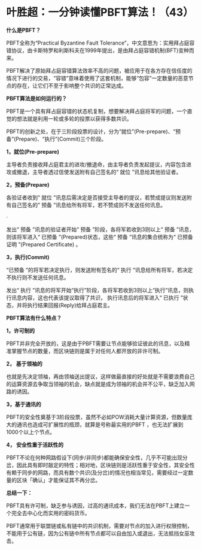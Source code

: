 # 叶胜超：一分钟读懂PBFT算法！（43）

**什么是PBFT？**



PBFT全称为“Practical Byzantine Fault Tolerance”，中文意思为：实用拜占庭容错协议，由卡斯特罗和利斯科夫在1999年提出，是由拜占庭容错机制(BFT)变种而来。



PBFT解决了原始拜占庭容错算法效率不高的问题，被应用于在各方存在信任度的情况下进行的交易，“容错”意味着使用了这套机制，能够“包容”一定数量的恶意节点的存在，让它们不至于影响整个共识的正常达成。





**PBFT算法是如何运行的？**



PBFT是一个具有拜占庭容错的状态机复制，想要解决拜占庭将军的问题，一个直觉的想法就是利用一轮或多轮的投票以获得多数共识。



PBFT的创新之处，在于三阶段投票的设计，分为“就位”(Pre-prepare)、“预备”(Prepare)、“执行”(Commit)三个阶段。





**1，就位(Pre-prepare)**



主导者负责接收拜占庭君主的进攻/撤退命，由主导者负责发起提议，内容包含进攻或撤退，主导者透过信使发送附有自己签名的“ 就位 ”讯息给其他验证者。





**2，预备(Prepare)**



各验证者收到“ 就位 ”讯息后需决定是否接受主导者的提议，若赞成提议则发送附有自己签名的” 预备 ”讯息给所有将军，若不赞成则不发送任何讯息。


·

发出“ 预备 ”讯息的验证者开始“ 预备 ”阶段，各将军若收到3则以上“ 预备 ”讯息，则该将军进入“ 已预备 ”(Prepared)状态，这些“ 预备 ”讯息的集合统称为“ 已预备证明 ”(Prepared Certificate) 。





**3，执行(Commit)**



“已预备 ”的将军若决定执行，则发送附有签名的“ 执行 ”讯息给所有将军，若决定不执行则不发送任何讯息。



发出“ 执行 ”讯息的将军开始“执行”阶段，各将军若收到3则以上“执行”讯息，则执行讯息内容，这也代表该提议取得了共识， 执行讯息后的将军进入“ 已执行 ”状态，并将执行结果回报(Reply)给拜占庭君主。





**PBFT算法有什么特点？**



**1，许可制的**



PBFT并非完全开放的，这是由于PBFT需要让节点能够验证彼此的讯息，以及精准掌握节点的数量，而区块链则是属于对任何人都开放的非许可制。





**2， 基于领袖的**



也就是先决定领袖，再由领袖送出提议，这样做最直接的好处就是不需要浪费自己的运算资源去争取当领袖的机会，缺点就是成为领袖的机会并不公平，缺乏加入网路的诱因。





**3，基于通讯的**



PBFT的安全性奠基于3阶段投票，虽然不必如POW消耗大量计算资源，但数量庞大的通讯也造成可扩展性的瓶颈，就算是号称最实用的PBFT ，也无法扩展到1000个以上个节点。





**4， 安全性重于活跃性的**



PBFT不论在何种网路假设下(同步/非同步)都能确保安全性，几乎不可能出现分岔，因此具有即时敲定的特性；相对地，区块链则是活跃性重于安全性，其安全性有赖于同步的网路，而具有数个共识(及分岔)的情况也相当常见，需要经过一定数量的区块「确认」才能保证其不再分岔。





**总结一下：**



PBFT具有许可制，缺乏参与诱因，过高的通讯成本，我们无法在PBFT上建立一个完全去中心化而实用的密码货币。



PBFT通常用于联盟链或私有链中的共识机制，需要对节点的加入进行权限控制，不能用于公有链，因为公有链中所有节点都可以自由加入或退出，无法抵挡女巫攻击。
